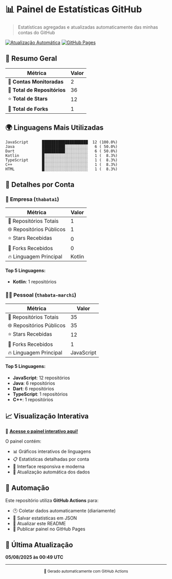 # 📊 Painel de Estatísticas GitHub

> Estatísticas agregadas e atualizadas automaticamente das minhas contas do GitHub

[![Atualização Automática](https://github.com/thabata-marchi/painel-github-estatisticas/actions/workflows/update-statistics.yml/badge.svg)](https://github.com/thabata-marchi/painel-github-estatisticas/actions/workflows/update-statistics.yml)
[![GitHub Pages](https://img.shields.io/badge/GitHub%20Pages-Live-brightgreen)](https://thabata-marchi.github.io/painel-github-estatisticas)

## 🚀 Resumo Geral

| Métrica | Valor |
|---------|--------|
| 🏢 **Contas Monitoradas** | 2 |
| 📁 **Total de Repositórios** | 36 |
| ⭐ **Total de Stars** | 12 |
| 🍴 **Total de Forks** | 1 |

## 🌍 Linguagens Mais Utilizadas

```
JavaScript      ████████████████████  12 (100.0%)
Java            ██████████░░░░░░░░░░   6 ( 50.0%)
Dart            ██████████░░░░░░░░░░   6 ( 50.0%)
Kotlin          █░░░░░░░░░░░░░░░░░░░   1 (  8.3%)
TypeScript      █░░░░░░░░░░░░░░░░░░░   1 (  8.3%)
C++             █░░░░░░░░░░░░░░░░░░░   1 (  8.3%)
HTML            █░░░░░░░░░░░░░░░░░░░   1 (  8.3%)
```

## 👥 Detalhes por Conta

### 🏢 Empresa (`thabata1`)

| Métrica | Valor |
|---------|--------|
| 📁 Repositórios Totais | 1 |
| 🌐 Repositórios Públicos | 1 |
| ⭐ Stars Recebidas | 0 |
| 🍴 Forks Recebidos | 0 |
| 🔥 Linguagem Principal | Kotlin |

#### Top 5 Linguagens:
- **Kotlin**: 1 repositórios

### 👨‍💻 Pessoal (`thabata-marchi`)

| Métrica | Valor |
|---------|--------|
| 📁 Repositórios Totais | 35 |
| 🌐 Repositórios Públicos | 35 |
| ⭐ Stars Recebidas | 12 |
| 🍴 Forks Recebidos | 1 |
| 🔥 Linguagem Principal | JavaScript |

#### Top 5 Linguagens:
- **JavaScript**: 12 repositórios
- **Java**: 6 repositórios
- **Dart**: 6 repositórios
- **TypeScript**: 1 repositórios
- **C++**: 1 repositórios

## 📈 Visualização Interativa

🎯 **[Acesse o painel interativo aqui!](https://thabata-marchi.github.io/painel-github-estatisticas)**

O painel contém:
- 📊 Gráficos interativos de linguagens
- 📋 Estatísticas detalhadas por conta  
- 🎨 Interface responsiva e moderna
- 🔄 Atualização automática dos dados

## 🤖 Automação

Este repositório utiliza **GitHub Actions** para:
- 🕐 Coletar dados automaticamente (diariamente)
- 💾 Salvar estatísticas em JSON
- 📝 Atualizar este README
- 🚀 Publicar painel no GitHub Pages

## 📅 Última Atualização

**05/08/2025 às 00:49 UTC**

---

<div align="center">
  <sub>🤖 Gerado automaticamente com GitHub Actions</sub>
</div>
